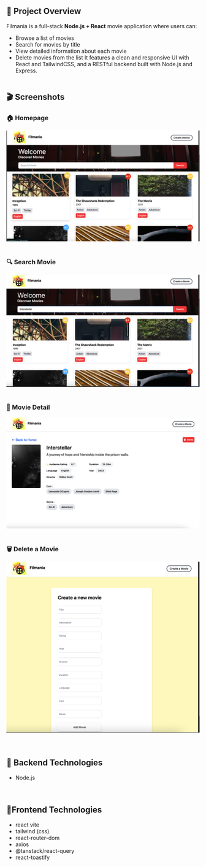 ## 📌 Project Overview
Filmania is a full-stack **Node.js + React** movie application where users can:
- Browse a list of movies
- Search for movies by title
- View detailed information about each movie
- Delete movies from the list
It features a clean and responsive UI with React and TailwindCSS, and a RESTful backend built with Node.js and Express. <br /><br />


## 🎬 Screenshots

### 🏠 Homepage
![Homepage](./public/screenShot1.png)    <br /><br />

### 🔍 Search Movie
![Search](./public/screenShot2.png)  <br /><br />  

### 📄 Movie Detail
![Movie Detail](./public/screenShot3.png)  <br /> <br /> 

### 🗑️ Delete a Movie
![Delete Movie](./public/screenShot4.png)  <br /><br /><br />  


## 🔧 Backend Technologies
- Node.js  <br /><br /><br />  

## 🔧Frontend Technologies
- react vite
- tailwind (css)
- react-router-dom
- axios
- @tanstack/react-query
- react-toastify
